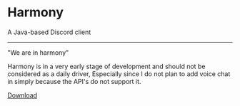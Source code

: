 # Harmony
A Java-based Discord client
__________
"We are in harmony"

Harmony is in a very early stage of development and should not be considered as a daily driver, Especially since I do not plan to add 
voice chat in simply because the API's do not support it. 

<a href src=https://github.com/novaduckstudios/Harmony/raw/master/Harmony-0.0.1.jar>Download</a>
